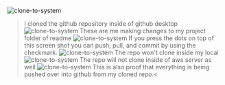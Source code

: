 ![clone-to-system]("1.jpg")
> I cloned the github repository inside of github desktop 
![clone-to-system]("2.jpg")
>These are me making changes to my project folder of readme
![clone-to-system]("3.jpg")
> If you press the dots on top of this screen shot you can push, pull, and commit by using the checkmark.
![clone-to-system]("4.jpg")
> The repo won't clone inside my local
![clone-to-system]("5.jpg")
> The repo will not clone inside of aws server as well
![clone-to-system]("project/6.jpg")
> This is also proof that everything is being pushed over into github from my cloned repo.<
